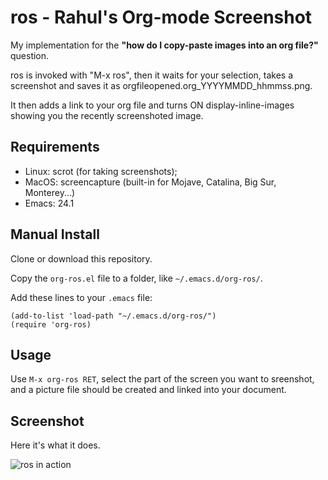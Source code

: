 # ros - Rahul's Org-mode Screenshot

My implementation for the **"how do I copy-paste images into an org file?"** question.

ros is invoked with "M-x ros", then it waits for your selection, takes a screenshot and saves it as orgfileopened.org_YYYYMMDD_hhmmss.png.

It then adds a link to your org file and turns ON display-inline-images showing you the recently screenshoted image.


## Requirements
- Linux: scrot (for taking screenshots); 
- MacOS: screencapture (built-in for Mojave, Catalina, Big Sur, Monterey...)
- Emacs: 24.1

## Manual Install
Clone or download this repository.

Copy the `org-ros.el` file to a folder, like `~/.emacs.d/org-ros/`.

Add these lines to your `.emacs` file:
```
(add-to-list 'load-path "~/.emacs.d/org-ros/")
(require 'org-ros)
```

## Usage

Use `M-x org-ros RET`, select the part of the screen you want to sreenshot, and a picture file should be created and linked into your document.

## Screenshot

Here it's what it does.

![ros in action](images/ros.gif)
